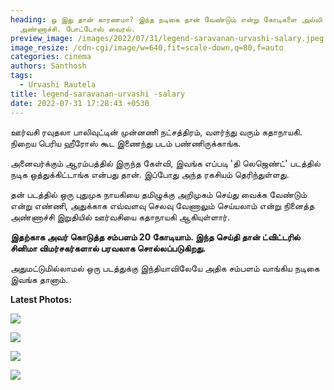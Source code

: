 ```yaml
---
heading: ஓ இது தான் காரணமா? இந்த நடிகை தான் வேண்டும் என்று கோடிகளை அல்லி வீசிய
  அண்ணாச்சி. போட்டோஸ் வைரல்.
preview_image: /images/2022/07/31/legend-saravanan-urvashi-salary.jpeg
image_resize: /cdn-cgi/image/w=640,fit=scale-down,q=80,f=auto
categories: cinema
authors: Santhosh
tags:
  - Urvashi Rautela
title: legend-saravanan-urvashi -salary
date: 2022-07-31 17:28:43 +0530
---
```

ஊர்வசி ரவுதலா பாலிவுட்டின் முன்னணி நட்சத்திரம், வளர்ந்து வரும் கதாநாயகி. நிறைய பெரிய ஹீரோஸ் கூட இணைந்து படம் பண்ணிருக்காங்க.

அனைவர்க்கும் ஆரம்பத்தில் இருந்த கேள்வி, இவங்க எப்படி 'தி லெஜெண்ட்' படத்தில் நடிக ஒத்துக்கிட்டாங்க என்பது தான். இப்போது அந்த ரகசியம் தெரிந்துள்ளது.

தன் படத்தில் ஒரு புதுமுக நாயகியை தமிழுக்கு அறிமுகம் செய்து வைக்க வேண்டும் என்று எண்ணி, அதுக்காக எவ்வளவு செலவு வேணாலும் செய்யலாம் என்று நினைத்த அண்ணாச்சி இறுதியில் ஊர்வசியை கதாநாயகி ஆகியுள்ளார்.

**இதற்காக அவர் கொடுத்த சம்பளம் 20 கோடியாம். இந்த செய்தி தான் ட்விட்டரில் சினிமா விமர்சகர்களால் பரவலாக சொல்லப்படுகிறது.**

அதுமட்டுமில்லாமல் ஒரு படத்துக்கு இந்தியாவிலேயே அதிக சம்பளம் வாங்கிய நடிகை இவங்க தானாம்.

**Latest Photos:**

![](/images/2022/07/31/urvashi-rautela-latest.jpeg)

![](/images/2022/07/31/urvashi-rautela-latest-4.jpeg)

![](/images/2022/07/31/urvashi-rautela-latest-3.jpeg)

![](/images/2022/07/31/urvashi-rautela-latest-1.jpeg)